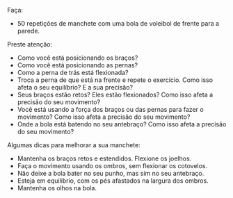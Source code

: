 Faça:
- 50 repetições de manchete com uma bola de voleibol de frente para a parede.

Preste atenção:
- Como você está posicionando os braços?
- Como você está posicionando as pernas?
- Como a perna de trás está flexionada?
- Troca a perna de que está na frente e repete o exercício. Como isso afeta o seu equilíbrio? E a sua precisão?
- Seus braços estão retos? Eles estão flexionados? Como isso afeta a precisão do seu movimento?
- Você está usando a força dos braços ou das pernas para fazer o movimento? Como isso afeta a precisão do seu movimento?
- Onde a bola está batendo no seu antebraço? Como isso afeta a precisão do seu movimento?

Algumas dicas para melhorar a sua manchete:
- Mantenha os braços retos e estendidos. Flexione os joelhos.
- Faça o movimento usando os ombros, sem flexionar os cotovelos.
- Não deixe a bola bater no seu punho, mas sim no seu antebraço.
- Esteja em equilíbrio, com os pés afastados na largura dos ombros.
- Mantenha os olhos na bola.
